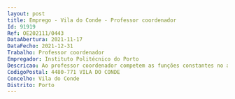 ```yaml
--- 
layout: post
title: Emprego - Vila do Conde - Professor coordenador
Id: 91919
Ref: OE202111/0443
DataAbertura: 2021-11-17
DataFecho: 2021-12-31
Trabalho: Professor coordenador
Empregador: Instituto Politécnico do Porto
Descricao: Ao professor coordenador competem as funções constantes no artigo 2.º A e no n.º 5 do artigo 3.º do ECPDESP.
CodigoPostal: 4480-771 VILA DO CONDE
Concelho: Vila do Conde
Distrito: Porto
--- 
```

